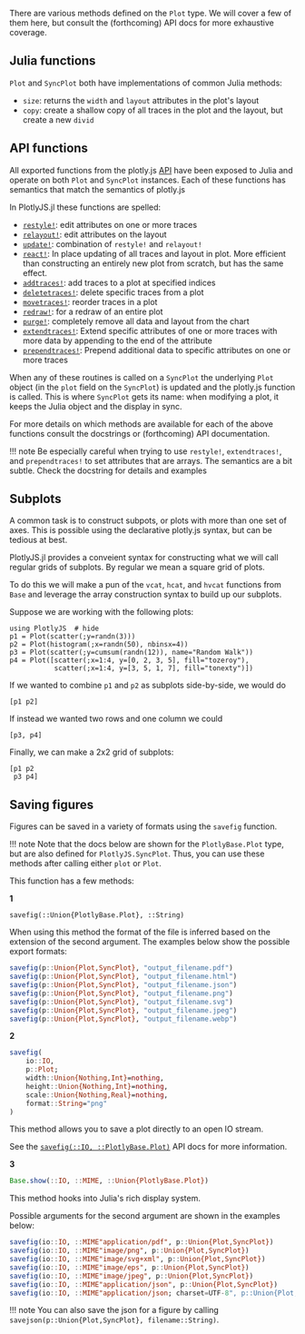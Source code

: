 <!-- TODO: create API docs from docstrings and add link below -->

There are various methods defined on the `Plot` type. We will cover a few of
them here, but consult the (forthcoming) API docs for more exhaustive coverage.

## Julia functions

`Plot` and `SyncPlot` both have implementations of common Julia methods:

- `size`: returns the `width` and `layout` attributes in the plot's layout
- `copy`: create a shallow copy of all traces in the plot and the layout, but
create a new `divid`

## API functions

All exported functions from the plotly.js
[API](https://plotly.com/javascriptplotlyjs-function-reference/) have been
exposed to Julia and operate on both `Plot` and `SyncPlot` instances. Each of
these functions has semantics that match the semantics of plotly.js

In PlotlyJS.jl these functions are spelled:

- [`restyle!`](https://plotly.com/javascriptplotlyjs-function-reference/#plotlyrestyle): edit attributes on one or more traces
- [`relayout!`](https://plotly.com/javascriptplotlyjs-function-reference/#plotlyrelayout): edit attributes on the layout
- [`update!`](https://plotly.com/javascriptplotlyjs-function-reference/#plotlyupdate): combination of `restyle!` and `relayout!`
- [`react!`](https://plotly.com/javascriptplotlyjs-function-reference/#plotlyreact): In place updating of all traces and layout in plot. More efficient than constructing an entirely new plot from scratch, but has the same effect.
- [`addtraces!`](https://plotly.com/javascriptplotlyjs-function-reference/#plotlyaddtraces): add traces to a plot at specified indices
- [`deletetraces!`](https://plotly.com/javascriptplotlyjs-function-reference/#plotlydeletetraces): delete specific traces from a plot
- [`movetraces!`](https://plotly.com/javascriptplotlyjs-function-reference/#plotlymovetraces): reorder traces in a plot
- [`redraw!`](https://plotly.com/javascriptplotlyjs-function-reference/#plotlyredraw): for a redraw of an entire plot
- [`purge!`](https://plotly.com/javascriptplotlyjs-function-reference/#plotlypurge): completely remove all data and layout from the chart
- [`extendtraces!`](https://plotly.com/javascriptplotlyjs-function-reference/#plotlyextendtraces): Extend specific attributes of one or more traces with more data by appending to the end of the attribute
- [`prependtraces!`](https://plotly.com/javascriptplotlyjs-function-reference/#plotlyprependtraces): Prepend additional data to specific attributes on one or more traces


When any of these routines is called on a `SyncPlot` the underlying `Plot`
object (in the `plot` field on the `SyncPlot`) is updated and the plotly.js
function is called. This is where `SyncPlot` gets its name: when modifying a
plot, it keeps the Julia object and the display in sync.

<!-- TODO: create API docs from docstrings and add link below -->

For more details on which methods are available for each of the above functions
consult the docstrings or (forthcoming) API documentation.

!!! note
    Be especially careful when trying to use `restyle!`, `extendtraces!`, and
    `prependtraces!` to set attributes that are arrays. The semantics are a bit
    subtle. Check the docstring for details and examples

## Subplots

A common task is to construct subpots, or plots with more than one set of axes.
This is possible using the declarative plotly.js syntax, but can be tedious at
best.

PlotlyJS.jl provides a conveient syntax for constructing what we will
call regular grids of subplots. By regular we mean a square grid of plots.

To do this we will make a pun of the `vcat`, `hcat`, and `hvcat` functions from
`Base` and leverage the array construction syntax to build up our subplots.

Suppose we are working with the following plots:

```@repl subplots
using PlotlyJS  # hide
p1 = Plot(scatter(;y=randn(3)))
p2 = Plot(histogram(;x=randn(50), nbinsx=4))
p3 = Plot(scatter(;y=cumsum(randn(12)), name="Random Walk"))
p4 = Plot([scatter(;x=1:4, y=[0, 2, 3, 5], fill="tozeroy"),
           scatter(;x=1:4, y=[3, 5, 1, 7], fill="tonexty")])
```

If we wanted to combine `p1` and `p2` as subplots side-by-side, we would do

```@example subplots
[p1 p2]
```

If instead we wanted two rows and one column we could

```@example subplots
[p3, p4]
```

Finally, we can make a 2x2 grid of subplots:

```@example subplots
[p1 p2
 p3 p4]
```

## Saving figures


Figures can be saved in a variety of formats using the `savefig` function.

!!! note
   Note that the docs below are shown for the `PlotlyBase.Plot` type, but are also defined for `PlotlyJS.SyncPlot`. Thus, you can use these methods after calling either `plot` or `Plot`.

This function has a few methods:

**1**

```@docs
savefig(::Union{PlotlyBase.Plot}, ::String)
```

When using this method the format of the file is inferred based on the extension
of the second argument. The examples below show the possible export formats:

```julia
savefig(p::Union{Plot,SyncPlot}, "output_filename.pdf")
savefig(p::Union{Plot,SyncPlot}, "output_filename.html")
savefig(p::Union{Plot,SyncPlot}, "output_filename.json")
savefig(p::Union{Plot,SyncPlot}, "output_filename.png")
savefig(p::Union{Plot,SyncPlot}, "output_filename.svg")
savefig(p::Union{Plot,SyncPlot}, "output_filename.jpeg")
savefig(p::Union{Plot,SyncPlot}, "output_filename.webp")
```

**2**

```julia
savefig(
    io::IO,
    p::Plot;
    width::Union{Nothing,Int}=nothing,
    height::Union{Nothing,Int}=nothing,
    scale::Union{Nothing,Real}=nothing,
    format::String="png"
)
```

This method allows you to save a plot directly to an open IO stream.

See the [`savefig(::IO, ::PlotlyBase.Plot)`](@ref) API docs for more information.

**3**

```julia
Base.show(::IO, ::MIME, ::Union{PlotlyBase.Plot})
```

This method hooks into Julia's rich display system.

Possible arguments for the second argument are shown in the examples below:

```julia
savefig(io::IO, ::MIME"application/pdf", p::Union{Plot,SyncPlot})
savefig(io::IO, ::MIME"image/png", p::Union{Plot,SyncPlot})
savefig(io::IO, ::MIME"image/svg+xml", p::Union{Plot,SyncPlot})
savefig(io::IO, ::MIME"image/eps", p::Union{Plot,SyncPlot})
savefig(io::IO, ::MIME"image/jpeg", p::Union{Plot,SyncPlot})
savefig(io::IO, ::MIME"application/json", p::Union{Plot,SyncPlot})
savefig(io::IO, ::MIME"application/json; charset=UTF-8", p::Union{Plot,SyncPlot})
```

!!! note
    You can also save the json for a figure by calling
    `savejson(p::Union{Plot,SyncPlot}, filename::String)`.
